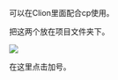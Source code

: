可以在Clion里面配合cp使用。

把这两个放在项目文件夹下。

![](https://stripe.serv00.net/thumbnails/bdceac577e24dba4140f15e443754c0d.png)

在这里点击加号。
